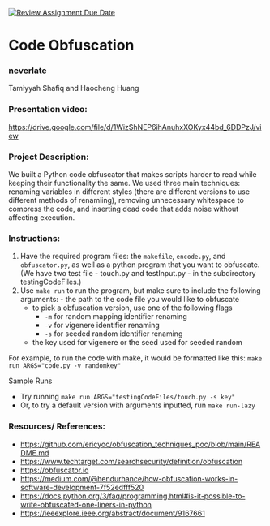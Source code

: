 [![Review Assignment Due Date](https://classroom.github.com/assets/deadline-readme-button-22041afd0340ce965d47ae6ef1cefeee28c7c493a6346c4f15d667ab976d596c.svg)](https://classroom.github.com/a/am3xLbu5)
# Code Obfuscation
 
### neverlate

Tamiyyah Shafiq and Haocheng Huang

### Presentation video:

https://drive.google.com/file/d/1WizShNEP6ihAnuhxXOKyx44bd_6DDPzJ/view 

### Project Description:

We built a Python code obfuscator that makes scripts harder to read while keeping their functionality the same. We used three main techniques: renaming variables in different styles (there are different versions to use different methods of renamiing), removing unnecessary whitespace to compress the code, and inserting dead code that adds noise without affecting execution.
  
### Instructions:

1. Have the required program files: the `makefile`, `encode.py`, and `obfuscator.py`, as well as a python program that you want to obfuscate. (We have two test file - touch.py and testInput.py - in the subdirectory testingCodeFiles.)
2. Use `make run` to run the program, but make sure to include the following arguments:
        - the path to the code file you would like to obfuscate
	- to pick a obfuscation version, use one of the following flags 
		- `-m` for random mapping identifier renaming
		- `-v` for vigenere identifier renaming
		- `-s` for seeded random identifier renaming
	- the key used for vigenere or the seed used for seeded random
 
 For example, to run the code with make, it would be formatted like this:
	```make run ARGS="code.py -v randomkey"```
 
 Sample Runs
   - Try running ```make run ARGS="testingCodeFiles/touch.py -s key"```
   - Or, to try a default version with arguments inputted, run ```make run-lazy```
 
### Resources/ References:
* https://github.com/ericyoc/obfuscation_techniques_poc/blob/main/README.md
* https://www.techtarget.com/searchsecurity/definition/obfuscation
* https://obfuscator.io
* https://medium.com/@hendurhance/how-obfuscation-works-in-software-development-7f52edfff520
* https://docs.python.org/3/faq/programming.html#is-it-possible-to-write-obfuscated-one-liners-in-python
* https://ieeexplore.ieee.org/abstract/document/9167661
